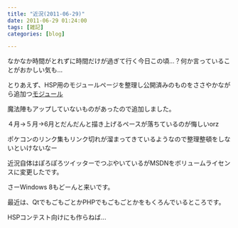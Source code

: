 ```yaml
---
title: "近況(2011-06-29)"
date: 2011-06-29 01:24:00
tags: [雑記]
categories: [blog]

---
```


なかなか時間がとれずに時間だけが過ぎて行く今日この頃...？何か言っていることがおかしい気も...

とりあえず、HSP用のモジュールページを整理し公開済みのものをささやかながら追加つ[モジュール][1]

 [1]: /hsp/module

魔法陣もアップしていないものがあったので追加しました。

４月→５月→6月とだんだんと描き上げるペースが落ちているのが悔しいorz

ポケコンのリンク集もリンク切れが溜まってきているようなので整理整頓をしないといけないなー

近況自体はぽろぽろツイッターでつぶやいているがMSDNをボリュームライセンスに変更したです。

さーWindows 8もどーんと来いです。

最近は、QtでもごもごとかPHPでもごもごとかをもくろんでいるところです。

HSPコンテスト向けにも作らねば...